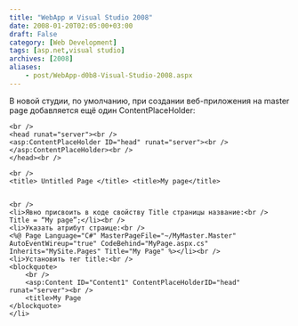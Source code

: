 ```yaml
---
title: "WebApp и Visual Studio 2008"
date: 2008-01-20T02:05:00+03:00
draft: False
category: [Web Development]
tags: [asp.net,visual studio]
archives: [2008]
aliases:
    - post/WebApp-d0b8-Visual-Studio-2008.aspx
---
```




В новой студии, по умолчанию, при создании веб-приложения на master page добавляется ещё один ContentPlaceHolder:


> 
	<br />
	<head runat="server"><br />
	<asp:ContentPlaceHolder ID="head" runat="server"><br />
	</asp:ContentPlaceHolder><br />
	</head><br />


> 
	<br />
	<title> Untitled Page </title> <title>My page</title>


	<br />
	<li>Явно присвоить в коде свойству Title страницы название:<br />
	Title = “My page”;</li><br />
	<li>Указать атрибут страице:<br />
	<%@ Page Language="C#" MasterPageFile="~/MyMaster.Master" AutoEventWireup="true" CodeBehind="MyPage.aspx.cs" Inherits="MySite.Pages" Title="My Page" %></li><br />
	<li>Установить тег title:<br />
	<blockquote>
		<br />
		<asp:Content ID="Content1" ContentPlaceHolderID="head" runat="server"><br />
		<title>My Page
	</blockquote>
	</li>

